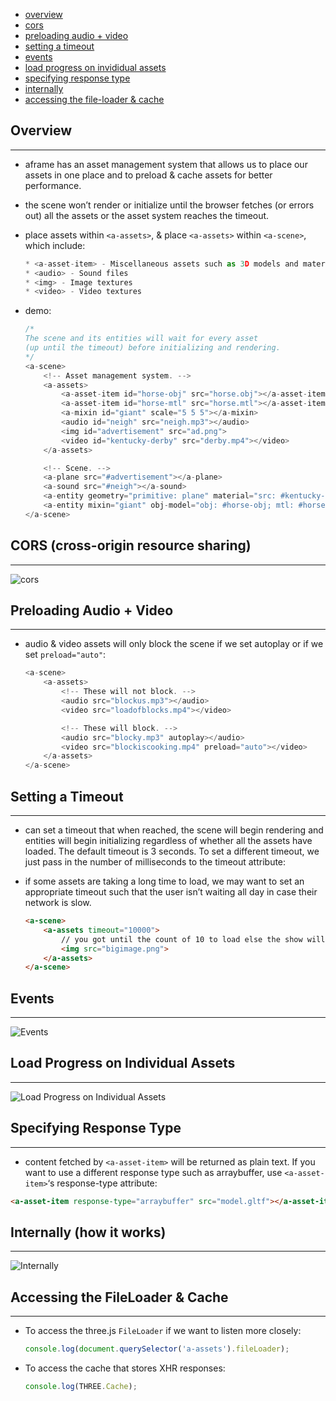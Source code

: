 * [overview](#overview)
* [cors](#cors)
* [preloading audio + video](#preloading-av)
* [setting a timeout](#setting-timeout)
* [events](#event)
* [load progress on invididual assets](#load-progress)
* [specifying response type](#specifying-response-type)
* [internally](#internally)
* [accessing the file-loader & cache](#accessing-file-loader)

## Overview <a name="overview"></a>

---

* aframe has an asset management system that allows us to place our assets in one place and to preload & cache assets for better performance.

* the scene won’t render or initialize until the browser fetches (or errors out) all the assets or the asset system reaches the timeout.

* place assets within `<a-assets>`, & place `<a-assets>` within `<a-scene>`, which include:

	```js
	* <a-asset-item> - Miscellaneous assets such as 3D models and materials
	* <audio> - Sound files
	* <img> - Image textures
	* <video> - Video textures
	```

* demo:

	```js
	/*
	The scene and its entities will wait for every asset
	(up until the timeout) before initializing and rendering.
	*/
	<a-scene>
		<!-- Asset management system. -->
		<a-assets>
			<a-asset-item id="horse-obj" src="horse.obj"></a-asset-item>
			<a-asset-item id="horse-mtl" src="horse.mtl"></a-asset-item>
			<a-mixin id="giant" scale="5 5 5"></a-mixin>
			<audio id="neigh" src="neigh.mp3"></audio>
			<img id="advertisement" src="ad.png">
			<video id="kentucky-derby" src="derby.mp4"></video>
		</a-assets>

		<!-- Scene. -->
		<a-plane src="#advertisement"></a-plane>
		<a-sound src="#neigh"></a-sound>
		<a-entity geometry="primitive: plane" material="src: #kentucky-derby"></a-entity>
		<a-entity mixin="giant" obj-model="obj: #horse-obj; mtl: #horse-mtl"></a-entity>
	</a-scene>
	```

## CORS (cross-origin resource sharing) <a name="cors"></a>

---

![cors](_asset/img/1.png)

## Preloading Audio + Video <a name="preloading-av"></a>

---

* audio & video assets will only block the scene if we set autoplay or if we set `preload="auto"`:

	```js
	<a-scene>
		<a-assets>
			<!-- These will not block. -->
			<audio src="blockus.mp3"></audio>
			<video src="loadofblocks.mp4"></video>

			<!-- These will block. -->
			<audio src="blocky.mp3" autoplay></audio>
			<video src="blockiscooking.mp4" preload="auto"></video>
		</a-assets>
	</a-scene>
	```

## Setting a Timeout <a name="setting-timeout"></a>

---

* can set a timeout that when reached, the scene will begin rendering and entities will begin initializing regardless of whether all the assets have loaded. The default timeout is 3 seconds. To set a different timeout, we just pass in the number of milliseconds to the timeout attribute:

* if some assets are taking a long time to load, we may want to set an appropriate timeout such that the user isn’t waiting all day in case their network is slow.

	```html
	<a-scene>
		<a-assets timeout="10000">
			// you got until the count of 10 to load else the show will go on without you.
			<img src="bigimage.png">
		</a-assets>
	</a-scene>
	```

## Events <a name="events"></a>

---

![Events](_asset/img/2.png)

## Load Progress on Individual Assets <a name="load-progress"></a>

---

![Load Progress on Individual Assets](_asset/img/3.png)

## Specifying Response Type <a name="specifying-response"></a>

---

* content fetched by `<a-asset-item>` will be returned as plain text. If you want to use a different response type such as arraybuffer, use `<a-asset-item>`‘s response-type attribute:

```html
<a-asset-item response-type="arraybuffer" src="model.gltf"></a-asset-item>
```

## Internally (how it works) <a name="internally"></a>

---

![Internally](_asset/img/4.png)

## Accessing the FileLoader & Cache <a name="accessing-file-loader"></a>

---

* To access the three.js `FileLoader` if we want to listen more closely:

	```js
	console.log(document.querySelector('a-assets').fileLoader);
	```

* To access the cache that stores XHR responses:

	```js
	console.log(THREE.Cache);
	```
